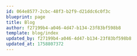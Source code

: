 ```yaml
---
id: 064e8577-2cbc-48f3-b2f9-d21ddc6c0f3c
blueprint: page
title: Blog
author: f27199b4-a046-4d47-b134-23f83bf598b8
template: blog/index
updated_by: f27199b4-a046-4d47-b134-23f83bf598b8
updated_at: 1758807372
---
```

